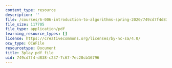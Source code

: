 ```yaml
---
content_type: resource
description: ''
file: /courses/6-006-introduction-to-algorithms-spring-2020/749cd7f4d838c2377c677ec20cb16796_MAyraVVYB64.pdf
file_size: 117705
file_type: application/pdf
learning_resource_types: []
license: https://creativecommons.org/licenses/by-nc-sa/4.0/
ocw_type: OCWFile
resourcetype: Document
title: 3play pdf file
uid: 749cd7f4-d838-c237-7c67-7ec20cb16796
---
```


